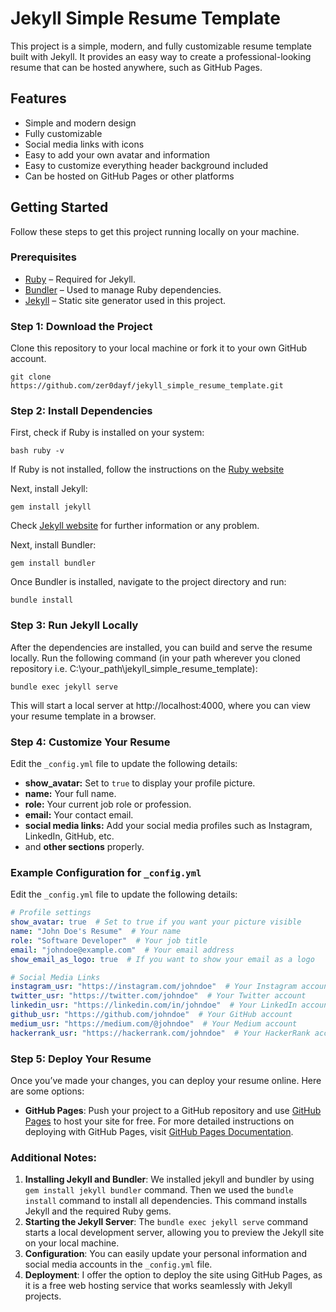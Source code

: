 # Jekyll Simple Resume Template

This project is a simple, modern, and fully customizable resume template built with Jekyll. It provides an easy way to create a professional-looking resume that can be hosted anywhere, such as GitHub Pages.

## Features
- Simple and modern design
- Fully customizable
- Social media links with icons
- Easy to add your own avatar and information
- Easy to customize everything header background included
- Can be hosted on GitHub Pages or other platforms

## Getting Started

Follow these steps to get this project running locally on your machine.

### Prerequisites
- [Ruby](https://www.ruby-lang.org/en/documentation/) – Required for Jekyll.
- [Bundler](https://bundler.io/) – Used to manage Ruby dependencies.
- [Jekyll](https://jekyllrb.com/) – Static site generator used in this project.

### Step 1: Download the Project

Clone this repository to your local machine or fork it to your own GitHub account.
```
git clone https://github.com/zer0dayf/jekyll_simple_resume_template.git
```
### Step 2: Install Dependencies
First, check if Ruby is installed on your system:
```
bash ruby -v
```
If Ruby is not installed, follow the instructions on the [Ruby website](https://www.ruby-lang.org/en/documentation/installation/)

Next, install Jekyll:
```
gem install jekyll
```
Check [Jekyll website](https://jekyllrb.com/docs/) for further information or any problem.


Next, install Bundler:
```
gem install bundler
```
Once Bundler is installed, navigate to the project directory and run:
```
bundle install
```

### Step 3: Run Jekyll Locally
After the dependencies are installed, you can build and serve the resume locally. Run the following command (in your path wherever you cloned repository i.e. C:\your_path\jekyll_simple_resume_template): 
```
bundle exec jekyll serve
```
This will start a local server at http://localhost:4000, where you can view your resume template in a browser.

### Step 4: Customize Your Resume

Edit the `_config.yml`   file to update the following details:

- **show_avatar:** Set to `true` to display your profile picture.
- **name:** Your full name.
- **role:** Your current job role or profession.
- **email:** Your contact email.
- **social media links:** Add your social media profiles such as Instagram, LinkedIn, GitHub, etc.
- and **other sections** properly.

### Example Configuration for `_config.yml`

Edit the `_config.yml` file to update the following details:

```yaml
# Profile settings
show_avatar: true  # Set to true if you want your picture visible
name: "John Doe's Resume"  # Your name
role: "Software Developer"  # Your job title
email: "johndoe@example.com"  # Your email address
show_email_as_logo: true  # If you want to show your email as a logo

# Social Media Links
instagram_usr: "https://instagram.com/johndoe"  # Your Instagram account
twitter_usr: "https://twitter.com/johndoe"  # Your Twitter account
linkedin_usr: "https://linkedin.com/in/johndoe"  # Your LinkedIn account
github_usr: "https://github.com/johndoe"  # Your GitHub account
medium_usr: "https://medium.com/@johndoe"  # Your Medium account
hackerrank_usr: "https://hackerrank.com/johndoe"  # Your HackerRank account
```
### Step 5: Deploy Your Resume
Once you’ve made your changes, you can deploy your resume online. Here are some options:

- **GitHub Pages**: Push your project to a GitHub repository and use [GitHub Pages](https://pages.github.com/) to host your site for free.
For more detailed instructions on deploying with GitHub Pages, visit [GitHub Pages Documentation](https://docs.github.com/en/pages).

### Additional Notes:
1. **Installing Jekyll and Bundler**: We installed jekyll and bundler by using `gem install jekyll bundler` command. Then we used the `bundle install` command to install all dependencies. This command installs Jekyll and the required Ruby gems.
2. **Starting the Jekyll Server**: The `bundle exec jekyll serve` command starts a local development server, allowing you to preview the Jekyll site on your local machine.
3. **Configuration**: You can easily update your personal information and social media accounts in the `_config.yml` file.
4. **Deployment**: I offer the option to deploy the site using GitHub Pages, as it is a free web hosting service that works seamlessly with Jekyll projects.
